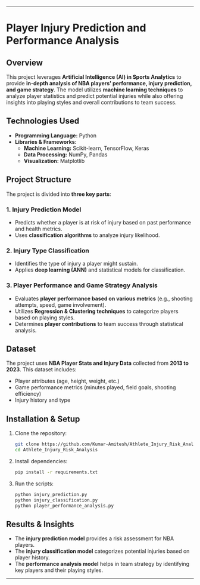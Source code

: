 
---

# **Player Injury Prediction and Performance Analysis**  

## **Overview**  
This project leverages **Artificial Intelligence (AI) in Sports Analytics** to provide **in-depth analysis of NBA players' performance, injury prediction, and game strategy**. The model utilizes **machine learning techniques** to analyze player statistics and predict potential injuries while also offering insights into playing styles and overall contributions to team success.

## **Technologies Used**  
- **Programming Language:** Python  
- **Libraries & Frameworks:**  
  - **Machine Learning:** Scikit-learn, TensorFlow, Keras  
  - **Data Processing:** NumPy, Pandas  
  - **Visualization:** Matplotlib  

## **Project Structure**  
The project is divided into **three key parts**:  

### **1. Injury Prediction Model**  
- Predicts whether a player is at risk of injury based on past performance and health metrics.  
- Uses **classification algorithms** to analyze injury likelihood.  

### **2. Injury Type Classification**  
- Identifies the type of injury a player might sustain.  
- Applies **deep learning (ANN)** and statistical models for classification.  

### **3. Player Performance and Game Strategy Analysis**  
- Evaluates **player performance based on various metrics** (e.g., shooting attempts, speed, game involvement).  
- Utilizes **Regression & Clustering techniques** to categorize players based on playing styles.  
- Determines **player contributions** to team success through statistical analysis.  

## **Dataset**  
The project uses **NBA Player Stats and Injury Data** collected from **2013 to 2023**. This dataset includes:  
- Player attributes (age, height, weight, etc.)  
- Game performance metrics (minutes played, field goals, shooting efficiency)  
- Injury history and type  

## **Installation & Setup**  
1. Clone the repository:  
   ```bash
   git clone https://github.com/Kumar-Amitesh/Athlete_Injury_Risk_Analysis.git
   cd Athlete_Injury_Risk_Analysis
   ```  
2. Install dependencies:  
   ```bash
   pip install -r requirements.txt
   ```  
3. Run the scripts:  
   ```bash
   python injury_prediction.py
   python injury_classification.py
   python player_performance_analysis.py
   ```  

## **Results & Insights**  
- The **injury prediction model** provides a risk assessment for NBA players.  
- The **injury classification model** categorizes potential injuries based on player history.  
- The **performance analysis model** helps in team strategy by identifying key players and their playing styles.  
 

---
